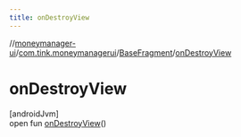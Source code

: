 ```yaml
---
title: onDestroyView
---
```

//[moneymanager-ui](../../../index.html)/[com.tink.moneymanagerui](../index.html)/[BaseFragment](index.html)/[onDestroyView](on-destroy-view.html)



# onDestroyView



[androidJvm]\
open fun [onDestroyView](on-destroy-view.html)()





